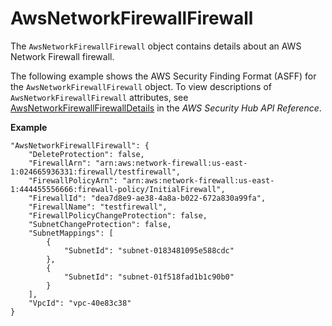 # AwsNetworkFirewallFirewall<a name="asff-resourcedetails-awsnetworkfirewallfirewall"></a>

The `AwsNetworkFirewallFirewall` object contains details about an AWS Network Firewall firewall\.

The following example shows the AWS Security Finding Format \(ASFF\) for the `AwsNetworkFirewallFirewall` object\. To view descriptions of `AwsNetworkFirewallFirewall` attributes, see [AwsNetworkFirewallFirewallDetails](https://docs.aws.amazon.com/securityhub/1.0/APIReference/API_AwsNetworkFirewallFirewallDetails.html) in the *AWS Security Hub API Reference*\.

**Example**

```
"AwsNetworkFirewallFirewall": {
    "DeleteProtection": false,
    "FirewallArn": "arn:aws:network-firewall:us-east-1:024665936331:firewall/testfirewall", 
    "FirewallPolicyArn": "arn:aws:network-firewall:us-east-1:444455556666:firewall-policy/InitialFirewall",
    "FirewallId": "dea7d8e9-ae38-4a8a-b022-672a830a99fa",
    "FirewallName": "testfirewall",
    "FirewallPolicyChangeProtection": false,
    "SubnetChangeProtection": false,
    "SubnetMappings": [
        {
            "SubnetId": "subnet-0183481095e588cdc"
        },
        {
            "SubnetId": "subnet-01f518fad1b1c90b0"
        }
    ],
    "VpcId": "vpc-40e83c38"
}
```